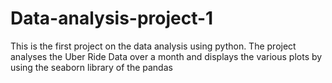 # Data-analysis-project-1
This is the first project on the data analysis using python.
The project analyses the Uber Ride Data over a month and displays the various plots by using the seaborn library of the pandas
